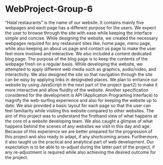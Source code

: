 # WebProject-Group-6
“Halal restaurants” is the name of our website. It contains mainly five webpages and each page has a different purpose for the users. We expect the user to browse through the site with ease while keeping the interface simple and concise. While designing the website, we created the necessary webpages required for any restaurant sites like, home page, menu page, while also keeping an about us page and contact us page to make the user feel more involved and interactive. We also included a content dedicated blog page. The purpose of the blog page is to keep the contents of the webpage fresh on a regular basis.
 	While developing the website, we attempted to apply different web media such as graphics, audio/video, and interactivity. We also designed the site so that navigation through the site can be easy by applying links in designated places. We plan to enhance our website by using JavaScript in the next part of the project (part2) to make it more interactive and allow fluidity of the website. Another specification considered for the development is API (Application Programing Interface) to magnify the web-surfing experience and also for keeping the website up to date. We also provided a basic layout for each page so that the user can feel familiarity while visiting this website compared to other websites.
 	The aim of this project was to understand the firsthand view of what happens at the core of a website developing team. We also caught a glimpse of what happens behind the scenes of any websites we visit in this day and age. Because of this experience we are better prepared for the progression of this project and also ready to adapt, if any shortcoming arises. Furthermore, it also taught us the practical and analytical part of web development. Our expectation is to be able to re-adjust during the latter part of the project, if any re-adjustment is required while also achieving the desired outcome for the project.
